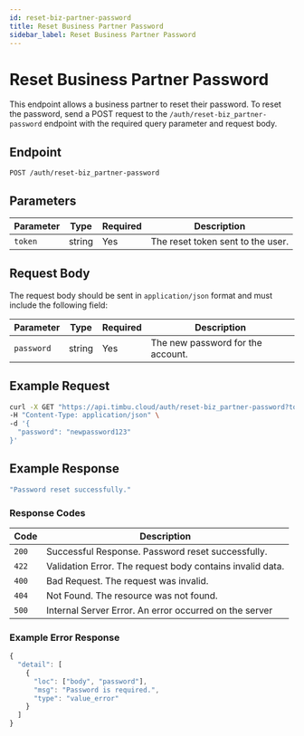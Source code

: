 ```yaml
---
id: reset-biz-partner-password
title: Reset Business Partner Password
sidebar_label: Reset Business Partner Password
---
```


# Reset Business Partner Password

This endpoint allows a business partner to reset their password. To reset the password, send a POST request to the `/auth/reset-biz_partner-password` endpoint with the required query parameter and request body.

## Endpoint

`POST /auth/reset-biz_partner-password`

## Parameters

| Parameter | Type   | Required | Description                        |
|-----------|--------|----------|------------------------------------|
| `token`   | string | Yes      | The reset token sent to the user. |

## Request Body

The request body should be sent in `application/json` format and must include the following field:

| Parameter   | Type   | Required | Description                     |
|-------------|--------|----------|---------------------------------|
| `password`  | string | Yes      | The new password for the account. |

## Example Request

```bash
curl -X GET "https://api.timbu.cloud/auth/reset-biz_partner-password?token=abc123" \
-H "Content-Type: application/json" \
-d '{
  "password": "newpassword123"
}'
```

## Example Response

```jsx title="response"
"Password reset successfully."
```


### Response Codes

| Code        | Description   |
|------------------|--------|
| `200`| Successful Response. Password reset successfully. |
| `422`    | Validation Error. The request body contains invalid data. |
| `400`    | Bad Request. The request was invalid. |
| `404`          | Not Found. The resource was not found. |
| `500`          | Internal Server Error. An error occurred on the server |

### Example Error Response

```jsx title="response"
{
  "detail": [
    {
      "loc": ["body", "password"],
      "msg": "Password is required.",
      "type": "value_error"
    }
  ]
}
```